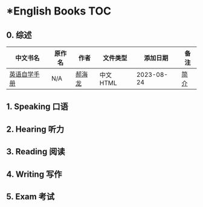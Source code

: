 # *English Books TOC

## 0. 综述

| 中文书名                                    | 原作名 | 作者                              | 文件类型  | 添加日期   | 备注                                |
| ------------------------------------------- | ------ | --------------------------------- | --------- | ---------- | ----------------------------------- |
| [英语自学手册](https://sspai.com/series/77) | N/A    | [郝海龙](https://haohailong.net/) | 中文 HTML | 2023-08-24 | [简介](https://sspai.com/series/77) |

## 1. Speaking 口语

## 2. Hearing 听力
## 3. Reading 阅读

## 4. Writing 写作
## 5. Exam 考试